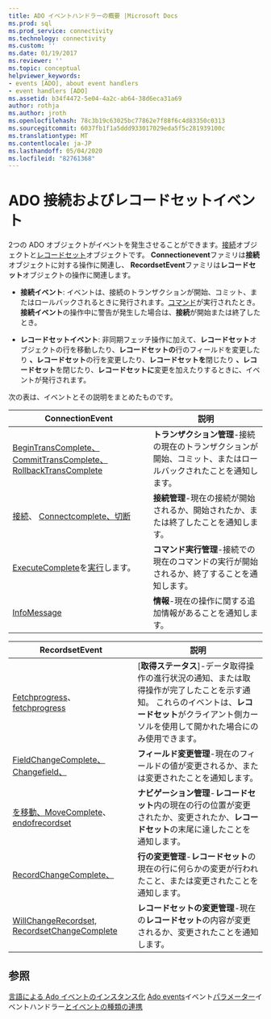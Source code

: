 ```yaml
---
title: ADO イベントハンドラーの概要 |Microsoft Docs
ms.prod: sql
ms.prod_service: connectivity
ms.technology: connectivity
ms.custom: ''
ms.date: 01/19/2017
ms.reviewer: ''
ms.topic: conceptual
helpviewer_keywords:
- events [ADO], about event handlers
- event handlers [ADO]
ms.assetid: b34f4472-5e04-4a2c-ab64-38d6eca31a69
author: rothja
ms.author: jroth
ms.openlocfilehash: 78c3b19c63025bc77862e7f88f6c4d83350c0313
ms.sourcegitcommit: 6037fb1f1a5ddd933017029eda5f5c281939100c
ms.translationtype: MT
ms.contentlocale: ja-JP
ms.lasthandoff: 05/04/2020
ms.locfileid: "82761368"
---
```

# <a name="ado-connection-and-recordset-events"></a>ADO 接続およびレコードセットイベント
2つの ADO オブジェクトがイベントを発生させることができます。[接続](../../../ado/reference/ado-api/connection-object-ado.md)オブジェクトと[レコードセット](../../../ado/reference/ado-api/recordset-object-ado.md)オブジェクトです。 **Connectionevent**ファミリは**接続**オブジェクトに対する操作に関連し、 **RecordsetEvent**ファミリは**レコードセット**オブジェクトの操作に関連します。

-   **接続イベント**: イベントは、接続のトランザクションが開始、コミット、またはロールバックされるときに発行されます。[コマンド](../../../ado/reference/ado-api/command-object-ado.md)が実行されたとき。**接続イベント**の操作中に警告が発生した場合は、**接続**が開始または終了したとき。

-   **レコードセットイベント**: 非同期フェッチ操作に加えて、**レコードセット**オブジェクトの行を移動したり、**レコードセットの**行のフィールドを変更したり **、レコードセット**の行を変更したり、**レコードセットを**閉じたり **、レコードセット**を閉じたり、**レコードセットに**変更を加えたりするときに、イベントが発行されます。

 次の表は、イベントとその説明をまとめたものです。

|ConnectionEvent|説明|
|---------------------|-----------------|
|[BeginTransComplete、CommitTransComplete、RollbackTransComplete](../../../ado/reference/ado-api/begintranscomplete-committranscomplete-and-rollbacktranscomplete-events-ado.md)|**トランザクション管理**-接続の現在のトランザクションが開始、コミット、またはロールバックされたことを通知します。|
|[接続](../../../ado/reference/ado-api/willconnect-event-ado.md)、 [Connectcomplete、切断](../../../ado/reference/ado-api/connectcomplete-and-disconnect-events-ado.md)|**接続管理**-現在の接続が開始されるか、開始されたか、または終了したことを通知します。|
|[ExecuteComplete](../../../ado/reference/ado-api/executecomplete-event-ado.md)を[実行](../../../ado/reference/ado-api/willexecute-event-ado.md)します。|**コマンド実行管理**-接続での現在のコマンドの実行が開始されるか、終了することを通知します。|
|[InfoMessage](../../../ado/reference/ado-api/infomessage-event-ado.md)|**情報**-現在の操作に関する追加情報があることを通知します。|

|RecordsetEvent|説明|
|--------------------|-----------------|
|[Fetchprogress](../../../ado/reference/ado-api/fetchprogress-event-ado.md)、 [fetchprogress](../../../ado/reference/ado-api/fetchcomplete-event-ado.md)|[**取得ステータス**]-データ取得操作の進行状況の通知、または取得操作が完了したことを示す通知。 これらのイベントは、**レコードセット**がクライアント側カーソルを使用して開かれた場合にのみ使用できます。|
|[FieldChangeComplete、Changefield、](../../../ado/reference/ado-api/willchangefield-and-fieldchangecomplete-events-ado.md)|**フィールド変更管理**-現在のフィールドの値が変更されるか、または変更されたことを通知します。|
|[を移動、MoveComplete](../../../ado/reference/ado-api/willmove-and-movecomplete-events-ado.md)、 [endofrecordset](../../../ado/reference/ado-api/endofrecordset-event-ado.md)|**ナビゲーション管理**-**レコードセット**内の現在の行の位置が変更されたか、変更されたか、**レコードセット**の末尾に達したことを通知します。|
|[RecordChangeComplete、](../../../ado/reference/ado-api/willchangerecord-and-recordchangecomplete-events-ado.md)|**行の変更管理**-**レコードセット**の現在の行に何らかの変更が行われたこと、または変更されたことを通知します。|
|[WillChangeRecordset, RecordsetChangeComplete](../../../ado/reference/ado-api/willchangerecordset-and-recordsetchangecomplete-events-ado.md)|**レコードセットの変更管理**-現在の**レコードセット**の内容が変更されるか、変更されたことを通知します。|

## <a name="see-also"></a>参照
 [言語による Ado イベントのインスタンス化](../../../ado/guide/data/ado-event-instantiation-by-language.md) [Ado events](../../../ado/reference/ado-api/ado-events.md)イベント[パラメーター](../../../ado/guide/data/event-parameters.md)イベントハンドラー[とイベントの種類の](../../../ado/guide/data/types-of-events.md)[連携](../../../ado/guide/data/how-event-handlers-work-together.md)
